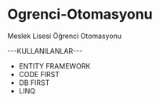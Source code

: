 # Ogrenci-Otomasyonu
Meslek Lisesi Öğrenci Otomasyonu


---KULLANILANLAR---

- ENTITY FRAMEWORK
- CODE FIRST
- DB FIRST
- LINQ

